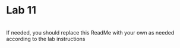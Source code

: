 # Lab 11
<br/>If needed, you should replace this ReadMe with your own as needed according to the lab instructions

